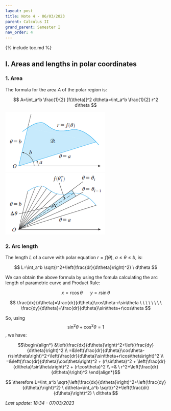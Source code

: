 ```yaml
---
layout: post
title: Note 4 - 06/03/2023
parent: Calculus II
grand_parent: Semester I
nav_order: 4
---
```


{% include toc.md %}

## I. Areas and lengths in polar coordinates

### 1. Area

The formula for the area $A$ of the polar region is:

$$
A=\int_a^b \frac{1}{2} [f(\theta)]^2 d\theta=\int_a^b \frac{1}{2} r^2 d\theta
$$

![](fig1.png)
![](fig2.png)

### 2. Arc length

The length $L$ of a curve with polar equation $r=f(\theta)$, $a \leq \theta \leq b$, is:

$$
L=\int_a^b \sqrt{r^2+\left(\frac{dr}{d\theta}\right)^2} \ d\theta
$$

We can obtain the above formula by using the fomula calculating the arc length of parametric curve and Product Rule:

$$
x=r\cos\theta \ \ \ \ \ \ y=r\sin\theta
$$

$$
\frac{dx}{d\theta}=\frac{dr}{d\theta}\cos\theta-r\sin\theta \ \ \ \ \ \ \ \ \frac{dy}{d\theta}=\frac{dr}{d\theta}\sin\theta+r\cos\theta
$$

So, using $$\sin^2\theta+\cos^2\theta=1$$, we have:

$$\begin{align*}
&\left(\frac{dx}{d\theta}\right)^2+\left(\frac{dy}{d\theta}\right)^2 \\
=&\left(\frac{dr}{d\theta}\cos\theta-r\sin\theta\right)^2+\left(\frac{dr}{d\theta}\sin\theta+r\cos\theta\right)^2 \\
=&\left(\frac{dr}{d\theta}\cos\theta\right)^2 + (r\sin\theta)^2 + \left(\frac{dr}{d\theta}\sin\theta\right)^2 + (r\cos\theta)^2 \\
=& \ r^2+\left(\frac{dr}{d\theta}\right)^2
\end{align*}$$

$$
\therefore L=\int_a^b \sqrt{\left(\frac{dx}{d\theta}\right)^2+\left(\frac{dy}{d\theta}\right)^2} \ d\theta=\int_a^b \sqrt{r^2+\left(\frac{dr}{d\theta}\right)^2} \ d\theta
$$

_Last update: 18:34 - 07/03/2023_
